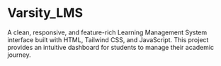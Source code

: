 # Varsity_LMS
A clean, responsive, and feature-rich Learning Management System interface built with HTML, Tailwind CSS, and JavaScript. This project provides an intuitive dashboard for students to manage their academic journey.
